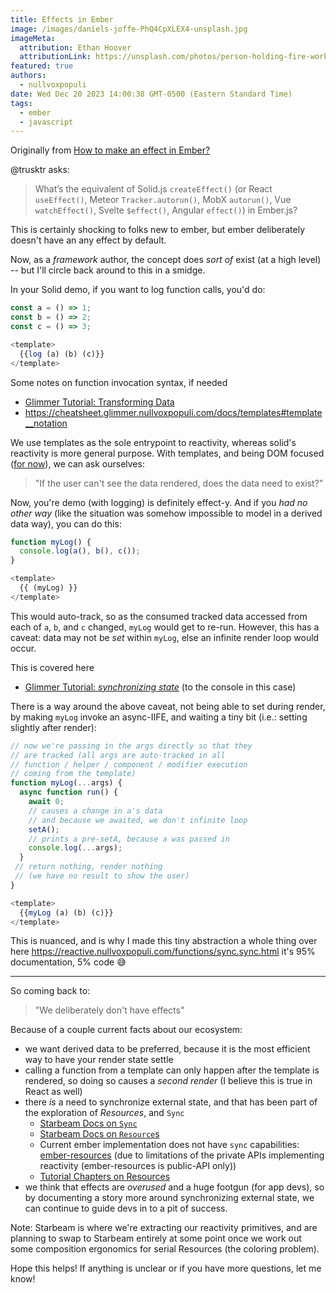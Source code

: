 ```yaml
---
title: Effects in Ember
image: /images/daniels-joffe-PhQ4CpXLEX4-unsplash.jpg
imageMeta:
  attribution: Ethan Hoover 
  attributionLink: https://unsplash.com/photos/person-holding-fire-works-KkI9YpmO-mc 
featured: true
authors:
  - nullvoxpopuli
date: Wed Dec 20 2023 14:00:38 GMT-0500 (Eastern Standard Time)
tags:
  - ember
  - javascript
---
```




Originally from [How to make an effect in Ember?](https://discuss.emberjs.com/t/how-to-make-an-effect-in-ember/20520?u=nullvoxpopuli)

@trusktr asks:

> What’s the equivalent of Solid.js `createEffect()` (or React `useEffect()`, Meteor `Tracker.autorun()`, MobX `autorun()`, Vue `watchEffect()`, Svelte `$effect()`, Angular `effect()`) in Ember.js?


This is certainly shocking to folks new to ember, but ember deliberately doesn't have an any effect by default.

Now, as a _framework_ author, the concept does  _sort of_ exist (at a high level) -- but I'll circle back around to this in a smidge.

In your Solid demo, if you want to log function calls, you'd do:

```js
const a = () => 1;
const b = () => 2;
const c = () => 3;

<template>
  {{log (a) (b) (c)}}
</template>
```
Some notes on function invocation syntax, if needed
- [Glimmer Tutorial: Transforming Data](https://tutorial.glimdown.com/1-introduction/3-transforming-data)
- https://cheatsheet.glimmer.nullvoxpopuli.com/docs/templates#template__notation

We use templates as the sole entrypoint to reactivity, whereas solid's reactivity is more general purpose.  With templates, and being DOM focused ([for now](https://github.com/emberjs/ember.js/issues/20648)), we can ask ourselves:

> "If the user can't see the data rendered, does the data need to exist?"

Now, you're demo (with logging) is definitely effect-y. And if you _had no other way_ (like the situation was somehow impossible to model in a derived data way), you can do this:
```js
function myLog() {
  console.log(a(), b(), c());
}

<template>
  {{ (myLog) }}
</template>
```
This would auto-track, so as the consumed tracked data accessed from each of `a`, `b`, and `c` changed, `myLog` would get to re-run. 
However, this has a caveat: data may not be _set_ within `myLog`, else an infinite render loop would occur.

This is covered here
- [Glimmer Tutorial: _synchronizing state_](https://tutorial.glimdown.com/2-reactivity/10-synchronizing-external-state) (to the console in this  case)


There is a way around the above caveat, not being able to set during render, by making `myLog` invoke an async-IIFE, and waiting a tiny bit (i.e.: setting slightly after render):
```js
// now we're passing in the args directly so that they
// are tracked (all args are auto-tracked in all
// function / helper / component / modifier execution
// coming from the template)
function myLog(...args) {
  async function run() {
    await 0;
    // causes a change in a's data
    // and because we awaited, we don't infinite loop 
    setA(); 
    // prints a pre-setA, because a was passed in
    console.log(...args);
  }
 // return nothing, render nothing 
 // (we have no result to show the user)
}

<template>
  {{myLog (a) (b) (c)}}
</template>
```

This is nuanced, and is why I made this tiny abstraction a whole thing over here https://reactive.nullvoxpopuli.com/functions/sync.sync.html
it's 95% documentation, 5% code :sweat_smile: 

------

So coming back to:

> "We deliberately don't have effects"

Because of a couple current facts about our ecosystem:
- we want derived data to be preferred, because it is the most efficient way to have your render state settle
- calling a function from a template can only happen after the template is rendered, so doing so causes a _second render_ (I believe this is true in React as well) 
- there _is_ a need to synchronize external state, and that has been part of the exploration of _Resources_, and `Sync`
    - [Starbeam Docs on `Sync`](https://newdocs-rho.vercel.app/docs/universal/fundamentals/sync.html)
    - [Starbeam Docs on `Resource`s](https://www.starbeamjs.com/guides/fundamentals/resources.html)
    - Current ember implementation does not have `sync` capabilities: [ember-resources](https://github.com/NullVoxPopuli/ember-resources/tree/main/docs) (due to limitations of the private APIs implementing reactivity (ember-resources is public-API only))
    - [Tutorial Chapters on Resources](https://tutorial.glimdown.com/2-reactivity/5-resources) 
- we think that effects are _overused_ and a huge footgun (for app devs), so by documenting a story more around synchronizing external state, we can continue to guide devs in to a pit of success.

Note: Starbeam is where we're extracting our reactivity primitives, and are planning to swap to Starbeam entirely at some point once we work out some composition ergonomics for serial Resources (the coloring problem).


Hope this helps! 
If anything is unclear or if you have more questions, let me know!

